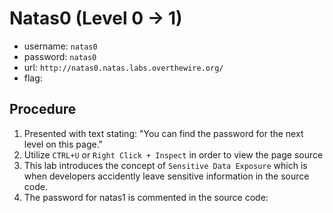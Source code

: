 # Natas0 (Level 0 -> 1)

  * username: `natas0`
  * password: `natas0`
  * url: `http://natas0.natas.labs.overthewire.org/`
  * flag:

## Procedure

1. Presented with text stating: "You can find the password for the next level on this page."
2. Utilize `CTRL+U` or `Right Click + Inspect` in order to view the page source
3. This lab introduces the concept of `Sensitive Data Exposure` which is when developers accidently leave sensitive information in the source code.
4. The password for natas1 is commented in the source code: <!--The password for natas1 is 0nzCigAq7t2iALyvU9xcHlYN4MlkIwlq -->
